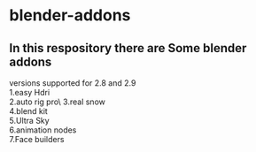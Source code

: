 # blender-addons

## In this respository there are Some blender addons

versions supported for 2.8 and 2.9\
1.easy Hdri\
2.auto rig pro\ 
3.real snow\
4.blend kit\
5.Ultra Sky\
6.animation nodes\
7.Face builders
